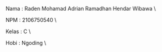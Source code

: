 Nama 	: Raden Mohamad Adrian Ramadhan Hendar Wibawa \

NPM  	: 2106750540 \

Kelas	: C \

Hobi  : Ngoding \
